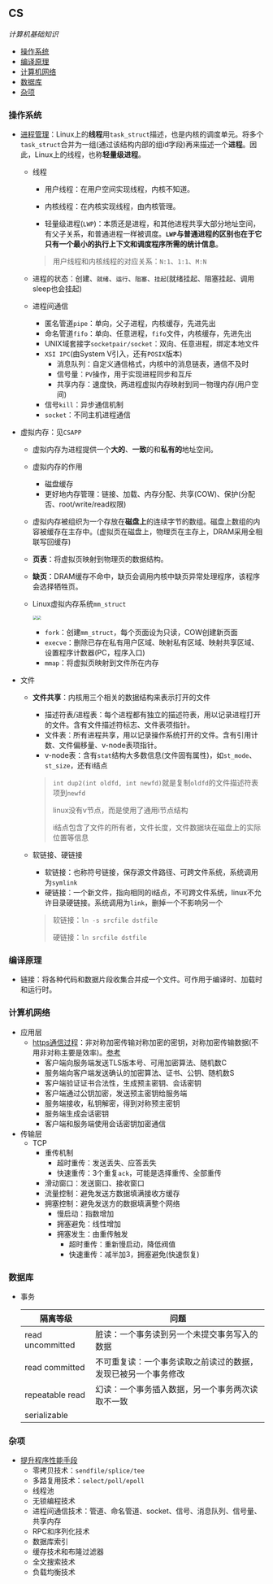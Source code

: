 ## CS

_计算机基础知识_

* [操作系统](#操作系统)
* [编译原理](#编译原理)
* [计算机网络](#计算机网络)
* [数据库](#数据库)
* [杂项](#杂项)

### 操作系统

* [进程管理](https://mp.weixin.qq.com/s/YXl6WZVzRKCfxzerJWyfrg)：Linux上的**线程**用`task_struct`描述，也是内核的调度单元。将多个`task_struct`合并为一组(通过该结构内部的组id字段)再来描述一个**进程**。因此，Linux上的线程，也称**轻量级进程**。

  * 线程

    * 用户线程：在用户空间实现线程，内核不知道。
    * 内核线程：在内核实现线程，由内核管理。

    * 轻量级进程(`LWP`)：本质还是进程，和其他进程共享大部分地址空间，有父子关系，和普通进程一样被调度。**`LWP`与普通进程的区别也在于它只有一个最小的执行上下文和调度程序所需的统计信息**。

    > 用户线程和内核线程的对应关系：`N:1`、`1:1`、`M:N`

  * 进程的状态：创建、`就绪`、`运行`、`阻塞`、`挂起`(就绪挂起、阻塞挂起、调用sleep也会挂起)

  * 进程间通信
    * 匿名管道`pipe`：单向，父子进程，内核缓存，先进先出
    * 命名管道`fifo`：单向、任意进程，`fifo`文件，内核缓存，先进先出
    * UNIX域套接字`socketpair/socket`：双向、任意进程，绑定本地文件                         
    * `XSI IPC`(由System V引入，还有`POSIX`版本) 
      * 消息队列：自定义通信格式，内核中的消息链表，通信不及时
      * 信号量：`PV`操作，用于实现进程同步和互斥
      * 共享内存：速度快，两进程虚拟内存映射到同一物理内存(用户空间)
    * 信号`kill`：异步通信机制
    * `socket`：不同主机进程通信

* 虚拟内存：见`CSAPP`

  * 虚拟内存为进程提供一个**大的**、**一致**的和**私有的**地址空间。

  * 虚拟内存的作用

    * 磁盘缓存
    * 更好地内存管理：链接、加载、内存分配、共享(COW)、保护(分配否、root/write/read权限)

  * 虚拟内存被组织为一个存放在**磁盘上**的连续字节的数组。磁盘上数组的内容被缓存在主存中。(虚拟页在磁盘上，物理页在主存上，DRAM采用全相联写回缓存)

  * **页表**：将虚拟页映射到物理页的数据结构。

  * **缺页**：DRAM缓存不命中，缺页会调用内核中缺页异常处理程序，该程序会选择牺牲页。

  * Linux虚拟内存系统`mm_struct`

    <img src="https://img-blog.csdnimg.cn/20190903100346242.png?x-oss-process=image/watermark,type_ZmFuZ3poZW5naGVpdGk,shadow_10,text_aHR0cHM6Ly9ibG9nLmNzZG4ubmV0L3psNjQ4MTAzMw==,size_16,color_FFFFFF,t_70" style="zoom:50%;" /><img src="https://img-blog.csdnimg.cn/20190903102440501.png?x-oss-process=image/watermark,type_ZmFuZ3poZW5naGVpdGk,shadow_10,text_aHR0cHM6Ly9ibG9nLmNzZG4ubmV0L3psNjQ4MTAzMw==,size_16,color_FFFFFF,t_70" style="zoom:50%;" />

    * `fork`：创建`mm_struct`，每个页面设为只读，COW创建新页面
    * `execve`：删除已存在私有用户区域、映射私有区域、映射共享区域、设置程序计数器(PC，程序入口)
    * `mmap`：将虚拟页映射到文件所在内存

* 文件

  * **文件共享**：内核用三个相关的数据结构来表示打开的文件

    * 描述符表/进程表：每个进程都有独立的描述符表，用以记录进程打开的文件。含有文件描述符标志、文件表项指针。
    * 文件表：所有进程共享，用以记录操作系统打开的文件。含有引用计数、文件偏移量、v-node表项指针。
    * v-node表：含有`stat`结构大多数信息(文件固有属性)，如`st_mode`、`st_size`，还有i结点

    > `int dup2(int oldfd, int newfd)`就是复制`oldfd`的文件描述符表项到`newfd`
    >
    > linux没有v节点，而是使用了通用i节点结构
    >
    > i结点包含了文件的所有者，文件长度，文件数据块在磁盘上的实际位置等信息
    
  * 软链接、硬链接

    * 软链接：也称符号链接，保存源文件路径、可跨文件系统，系统调用为`symlink`
    * 硬链接：一个新文件，指向相同的i结点，不可跨文件系统，linux不允许目录硬链接。系统调用为`link`，删掉一个不影响另一个

    > 软链接：`ln -s srcfile dstfile`
    >
    > 硬链接：`ln srcfile dstfile`

### 编译原理

* 链接：将各种代码和数据片段收集合并成一个文件。可作用于编译时、加载时和运行时。

### 计算机网络

* 应用层
  * [https通信过程](https://blog.csdn.net/weixin_44233929/article/details/105850317)：非对称加密传输对称加密的密钥，对称加密传输数据(不用非对称主要是效率)。[参考](https://zhuanlan.zhihu.com/p/36981565)
    * 客户端向服务端发送TLS版本号、可用加密算法、随机数C
    * 服务端向客户端发送确认的加密算法、证书、公钥、随机数S
    * 客户端验证证书合法性，生成预主密钥、会话密钥
    * 客户端通过公钥加密，发送预主密钥给服务端
    * 服务端接收，私钥解密，得到对称预主密钥
    * 服务端生成会话密钥
    * 客户端和服务端使用会话密钥加密通信
* 传输层
  * TCP
    * 重传机制
      * 超时重传：发送丢失、应答丢失
      * 快速重传：3个重复`ack`，可能是选择重传、全部重传
    * 滑动窗口：发送窗口、接收窗口
    * 流量控制：避免发送方数据填满接收方缓存
    * 拥塞控制：避免发送方的数据填满整个网络
      * 慢启动：指数增加
      * 拥塞避免：线性增加
      * 拥塞发生：由重传触发
        * 超时重传：重新慢启动，降低阀值
        * 快速重传：减半加3，拥塞避免(快速恢复)

### 数据库

* 事务

  | 隔离等级         | 问题                                                         |
  | ---------------- | ------------------------------------------------------------ |
  | read uncommitted | 脏读：一个事务读到另一个未提交事务写入的数据                 |
  | read committed   | 不可重复读：一个事务读取之前读过的数据，发现已被另一个事务修改 |
  | repeatable read  | 幻读：一个事务插入数据，另一个事务两次读取不一致             |
  | serializable     |                                                              |

### 杂项

* [提升程序性能手段](https://mp.weixin.qq.com/s/QESU-0wWVP4EsMS629awpw)
  * 零拷贝技术：`sendfile/splice/tee`
  * 多路复用技术：`select/poll/epoll`
  * 线程池
  * 无锁编程技术
  * 进程间通信技术：管道、命名管道、socket、信号、消息队列、信号量、共享内存
  * RPC和序列化技术
  * 数据库索引
  * 缓存技术和布隆过滤器
  * 全文搜索技术
  * 负载均衡技术

